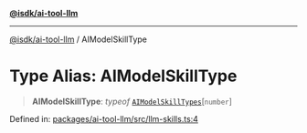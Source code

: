 [**@isdk/ai-tool-llm**](../README.md)

***

[@isdk/ai-tool-llm](../globals.md) / AIModelSkillType

# Type Alias: AIModelSkillType

> **AIModelSkillType**: *typeof* [`AIModelSkillTypes`](../variables/AIModelSkillTypes.md)\[`number`\]

Defined in: [packages/ai-tool-llm/src/llm-skills.ts:4](https://github.com/isdk/ai-tool-llm.js/blob/f3c3cef59ff3aa0ce6d3161a8d3d8cd72ec50012/src/llm-skills.ts#L4)
